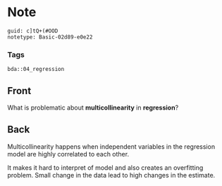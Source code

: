 # Note
```
guid: c]tQ+(#OOD
notetype: Basic-02d89-e0e22
```

### Tags
```
bda::04_regression
```

## Front
What is problematic about <b>multicollinearity</b> in
<b>regression</b>?

## Back
Multicollinearity happens when independent variables in the regression model are highly correlated to each other. 

It makes it hard to interpret of model and also creates an overfitting problem. Small change in the data lead to high changes in the estimate.
